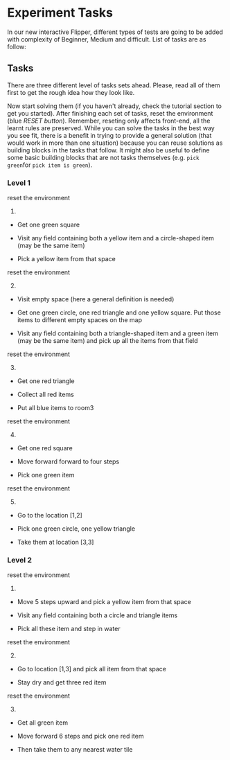 # Experiment Tasks 

In our new interactive Flipper, different types of tests are going to be added with complexity of 
Beginner, Medium and difficult. List of tasks are as follow:


## Tasks

There are three different level of tasks sets ahead. Please, read all of them first to get the rough idea how they look like.

Now start solving them (if you haven't already, check the tutorial section to get you started). After finishing each set of tasks,
reset the environment (blue *RESET button*). Remember, reseting only affects front-end, all the learnt rules are preserved. 
While you can solve the tasks in the best way you see fit, there is a benefit in trying to provide a general solution 
(that would work in more than one situation) because you can reuse solutions as building blocks in the tasks that follow. 
It might also be useful to define some basic building blocks that are not tasks themselves (e.g. `pick green`for `pick item is green`).



### Level 1

reset the environment

1. 
  * Get one green square
  
  * Visit any field containing both a yellow item and a circle-shaped item (may be the same item)

  * Pick a yellow item from that space


reset the environment

2. 

  * Visit empty space (here a general definition is needed)
  
  * Get one green circle, one red triangle and one yellow square. Put those items to different empty spaces on the map

  * Visit any field containing both a triangle-shaped item and a green item (may be the same item) and pick up all the items from that field



reset the environment

3. 

  * Get one red triangle
  
  * Collect all red items

  * Put all blue items to room3



reset the environment

4. 

  * Get one red square
  
  * Move forward forward to four steps

  * Pick one green item




reset the environment

5. 

  * Go to the location [1,2]
  
  * Pick one green circle, one yellow triangle 

  * Take them at location [3,3]



### Level 2

reset the environment

1. 
  * Move 5 steps upward and pick a yellow item from that space
  
  * Visit any field containing both a circle and triangle items 

  * Pick all these item and step in water


reset the environment

2. 

  * Go to location [1,3] and pick all item from that space
  
  * Stay dry and get three red item


reset the environment

3. 

  * Get all green item
  
  * Move forward 6 steps and pick one red item

  * Then take them to any nearest water tile